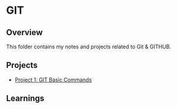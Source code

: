 # GIT

## Overview
This folder contains my notes and projects related to Git & GITHUB.

## Projects
- [Project 1: GIT Basic Commands](project1.md)


## Learnings


